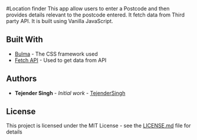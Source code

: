 #Location finder
This app allow users to enter a Postcode and then provides details relevant to the postcode entered. It fetch data from Third party API.
It is built using Vanilla JavaScript.

## Built With

* [Bulma](https://bulma.io/) - The CSS framework used
* [Fetch API](https://developer.mozilla.org/en-US/docs/Web/API/Fetch_API) - Used to get data from API

## Authors

* **Tejender Singh** - *Initial work* - [TejenderSingh](https://github.com/TejenderSingh)

## License

This project is licensed under the MIT License - see the [LICENSE.md](LICENSE.md) file for details
